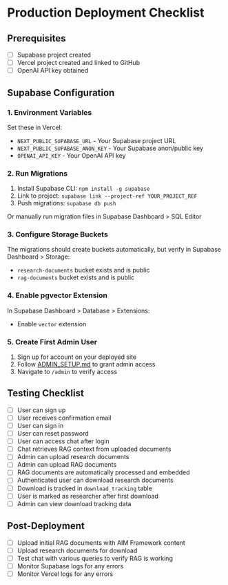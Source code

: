 # Production Deployment Checklist

## Prerequisites

- [ ] Supabase project created
- [ ] Vercel project created and linked to GitHub
- [ ] OpenAI API key obtained

## Supabase Configuration

### 1. Environment Variables

Set these in Vercel:
- `NEXT_PUBLIC_SUPABASE_URL` - Your Supabase project URL
- `NEXT_PUBLIC_SUPABASE_ANON_KEY` - Your Supabase anon/public key
- `OPENAI_API_KEY` - Your OpenAI API key

### 2. Run Migrations

1. Install Supabase CLI: `npm install -g supabase`
2. Link to project: `supabase link --project-ref YOUR_PROJECT_REF`
3. Push migrations: `supabase db push`

Or manually run migration files in Supabase Dashboard > SQL Editor

### 3. Configure Storage Buckets

The migrations should create buckets automatically, but verify in Supabase Dashboard > Storage:
- `research-documents` bucket exists and is public
- `rag-documents` bucket exists and is public

### 4. Enable pgvector Extension

In Supabase Dashboard > Database > Extensions:
- Enable `vector` extension

### 5. Create First Admin User

1. Sign up for account on your deployed site
2. Follow [ADMIN_SETUP.md](./ADMIN_SETUP.md) to grant admin access
3. Navigate to `/admin` to verify access

## Testing Checklist

- [ ] User can sign up
- [ ] User receives confirmation email
- [ ] User can sign in
- [ ] User can reset password
- [ ] User can access chat after login
- [ ] Chat retrieves RAG context from uploaded documents
- [ ] Admin can upload research documents
- [ ] Admin can upload RAG documents
- [ ] RAG documents are automatically processed and embedded
- [ ] Authenticated user can download research documents
- [ ] Download is tracked in `download_tracking` table
- [ ] User is marked as researcher after first download
- [ ] Admin can view download tracking data

## Post-Deployment

- [ ] Upload initial RAG documents with AIM Framework content
- [ ] Upload research documents for download
- [ ] Test chat with various queries to verify RAG is working
- [ ] Monitor Supabase logs for any errors
- [ ] Monitor Vercel logs for any errors
